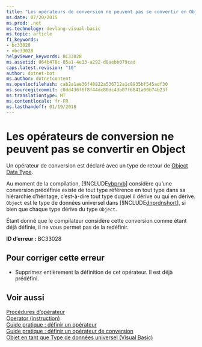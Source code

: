 ```yaml
---
title: "Les opérateurs de conversion ne peuvent pas se convertir en Object"
ms.date: 07/20/2015
ms.prod: .net
ms.technology: devlang-visual-basic
ms.topic: article
f1_keywords:
- bc33028
- vbc33028
helpviewer_keywords: BC33028
ms.assetid: 064b478c-85a1-4e13-a292-d8aebb079cad
caps.latest.revision: "10"
author: dotnet-bot
ms.author: dotnetcontent
ms.openlocfilehash: cab2a1ae36f48822a536712a1c8935bf545adf30
ms.sourcegitcommit: c0dd436f6f8f44dc80dc43b07f6841a00b74b23f
ms.translationtype: MT
ms.contentlocale: fr-FR
ms.lasthandoff: 01/19/2018
---
```

# <a name="conversion-operators-cannot-convert-to-object"></a>Les opérateurs de conversion ne peuvent pas se convertir en Object
Un opérateur de conversion est déclaré avec un type de retour de [Object Data Type](../../visual-basic/language-reference/data-types/object-data-type.md).  
  
 Au moment de la compilation, [!INCLUDE[vbprvb](~/includes/vbprvb-md.md)] considère qu’une conversion prédéfinie existe de tout type référence en tout type dans sa hiérarchie d’héritage, c’est-à-dire tout type duquel il dérive ou qui en dérive. `Object` est le type de données universel dans [!INCLUDE[dnprdnshort](~/includes/dnprdnshort-md.md)], si bien que chaque type dérive du type `Object`.  
  
 Étant donné que le compilateur considère cette conversion comme étant déjà définie, il ne vous permet pas de la redéfinir.  
  
 **ID d’erreur :** BC33028  
  
## <a name="to-correct-this-error"></a>Pour corriger cette erreur  
  
-   Supprimez entièrement la définition de cet opérateur. Il est déjà prédéfini.  
  
## <a name="see-also"></a>Voir aussi  
 [Procédures d’opérateur](../../visual-basic/programming-guide/language-features/procedures/operator-procedures.md)  
 [Operator (instruction)](../../visual-basic/language-reference/statements/operator-statement.md)  
 [Guide pratique : définir un opérateur](../../visual-basic/programming-guide/language-features/procedures/how-to-define-an-operator.md)  
 [Guide pratique : définir un opérateur de conversion](../../visual-basic/programming-guide/language-features/procedures/how-to-define-a-conversion-operator.md)  
 [Objet en tant que Type de données universel (Visual Basic)](http://msdn.microsoft.com/library/5315bf21-2b22-45ab-98cd-5631dffbcb2f)
